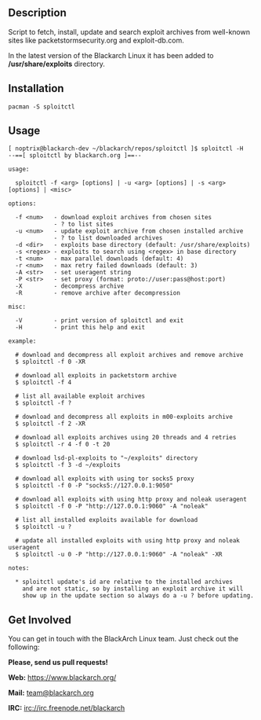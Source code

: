 ## Description

Script to fetch, install, update and search exploit archives from well-known
sites like packetstormsecurity.org and exploit-db.com.

In the latest version of the Blackarch Linux it has been added to
**/usr/share/exploits** directory.

## Installation

`pacman -S sploitctl`

## Usage

```
[ noptrix@blackarch-dev ~/blackarch/repos/sploitctl ]$ sploitctl -H
--==[ sploitctl by blackarch.org ]==--

usage:

  sploitctl -f <arg> [options] | -u <arg> [options] | -s <arg> [options] | <misc>

options:

  -f <num>   - download exploit archives from chosen sites
             - ? to list sites
  -u <num>   - update exploit archive from chosen installed archive
             - ? to list downloaded archives
  -d <dir>   - exploits base directory (default: /usr/share/exploits)
  -s <regex> - exploits to search using <regex> in base directory
  -t <num>   - max parallel downloads (default: 4)
  -r <num>   - max retry failed downloads (default: 3)
  -A <str>   - set useragent string
  -P <str>   - set proxy (format: proto://user:pass@host:port)
  -X         - decompress archive
  -R         - remove archive after decompression

misc:

  -V         - print version of sploitctl and exit
  -H         - print this help and exit

example:

  # download and decompress all exploit archives and remove archive
  $ sploitctl -f 0 -XR

  # download all exploits in packetstorm archive
  $ sploitctl -f 4

  # list all available exploit archives
  $ sploitctl -f ?

  # download and decompress all exploits in m00-exploits archive
  $ sploitctl -f 2 -XR

  # download all exploits archives using 20 threads and 4 retries
  $ sploitctl -r 4 -f 0 -t 20

  # download lsd-pl-exploits to "~/exploits" directory
  $ sploitctl -f 3 -d ~/exploits

  # download all exploits with using tor socks5 proxy
  $ sploitctl -f 0 -P "socks5://127.0.0.1:9050"

  # download all exploits with using http proxy and noleak useragent
  $ sploitctl -f 0 -P "http://127.0.0.1:9060" -A "noleak"

  # list all installed exploits available for download
  $ sploitctl -u ?

  # update all installed exploits with using http proxy and noleak useragent
  $ sploitctl -u 0 -P "http://127.0.0.1:9060" -A "noleak" -XR

notes:

  * sploitctl update's id are relative to the installed archives
    and are not static, so by installing an exploit archive it will
    show up in the update section so always do a -u ? before updating.
```

## Get Involved

You can get in touch with the BlackArch Linux team. Just check out the following:

**Please, send us pull requests!**

**Web:** https://www.blackarch.org/

**Mail:** team@blackarch.org

**IRC:** [irc://irc.freenode.net/blackarch](irc://irc.freenode.net/blackarch)

